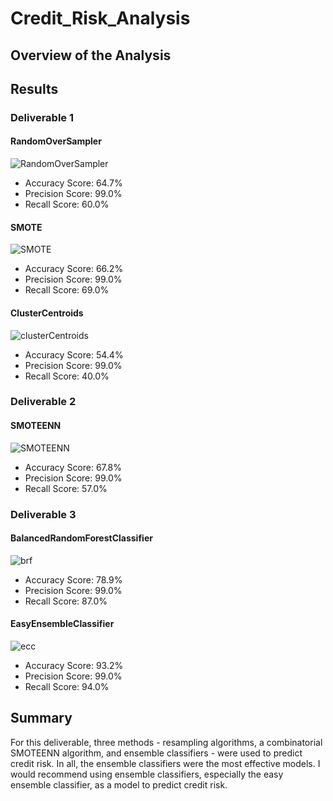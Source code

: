 # Credit_Risk_Analysis
## Overview of the Analysis
## Results
### Deliverable 1
#### RandomOverSampler
![RandomOverSampler](https://user-images.githubusercontent.com/88520929/145730896-cd1d845b-d817-40da-80bb-42c39a5c6791.PNG)
- Accuracy Score: 64.7%
- Precision Score: 99.0%
- Recall Score: 60.0%
#### SMOTE
![SMOTE](https://user-images.githubusercontent.com/88520929/145730901-6a25c4c1-9e56-4d41-a77c-332aba7aedfa.PNG)
- Accuracy Score: 66.2%
- Precision Score: 99.0%
- Recall Score: 69.0%
#### ClusterCentroids
![clusterCentroids](https://user-images.githubusercontent.com/88520929/145730914-78c2d55b-d395-4eb1-b00e-7944c2e1dc8b.PNG)
- Accuracy Score: 54.4%
- Precision Score: 99.0%
- Recall Score: 40.0%
### Deliverable 2
#### SMOTEENN
![SMOTEENN](https://user-images.githubusercontent.com/88520929/145730927-254fd18c-3f60-407f-8d84-7ef3b42c6d2c.PNG)
- Accuracy Score: 67.8%
- Precision Score: 99.0%
- Recall Score: 57.0%
### Deliverable 3
#### BalancedRandomForestClassifier
![brf](https://user-images.githubusercontent.com/88520929/145730945-7b947e2c-d061-45b2-b4cf-5d4c8ced586b.PNG)
- Accuracy Score: 78.9%
- Precision Score: 99.0%
- Recall Score: 87.0%
#### EasyEnsembleClassifier
![ecc](https://user-images.githubusercontent.com/88520929/145730953-0181a08f-326a-4aac-bad8-6e3cb5937b6b.PNG)
- Accuracy Score: 93.2%
- Precision Score: 99.0%
- Recall Score: 94.0%
## Summary
For this deliverable, three methods - resampling algorithms, a combinatorial SMOTEENN algorithm, and ensemble classifiers - were used to predict credit risk. In all, the ensemble classifiers were the most effective models. I would recommend using ensemble classifiers, especially the easy ensemble classifier, as a model to predict credit risk.
